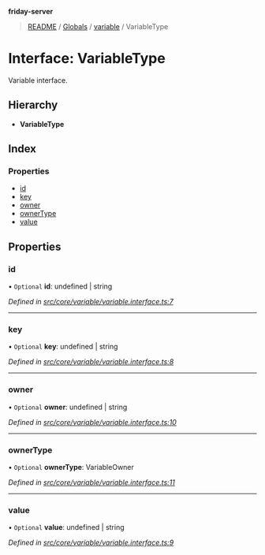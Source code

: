 **friday-server**

> [README](../README.md) / [Globals](../globals.md) / [variable](../modules/variable.md) / VariableType

# Interface: VariableType

Variable interface.

## Hierarchy

* **VariableType**

## Index

### Properties

* [id](variable.variabletype.md#id)
* [key](variable.variabletype.md#key)
* [owner](variable.variabletype.md#owner)
* [ownerType](variable.variabletype.md#ownertype)
* [value](variable.variabletype.md#value)

## Properties

### id

• `Optional` **id**: undefined \| string

*Defined in [src/core/variable/variable.interface.ts:7](https://github.com/friday-ai/friday/blob/cd1d9b5/server/src/core/variable/variable.interface.ts#L7)*

___

### key

• `Optional` **key**: undefined \| string

*Defined in [src/core/variable/variable.interface.ts:8](https://github.com/friday-ai/friday/blob/cd1d9b5/server/src/core/variable/variable.interface.ts#L8)*

___

### owner

• `Optional` **owner**: undefined \| string

*Defined in [src/core/variable/variable.interface.ts:10](https://github.com/friday-ai/friday/blob/cd1d9b5/server/src/core/variable/variable.interface.ts#L10)*

___

### ownerType

• `Optional` **ownerType**: VariableOwner

*Defined in [src/core/variable/variable.interface.ts:11](https://github.com/friday-ai/friday/blob/cd1d9b5/server/src/core/variable/variable.interface.ts#L11)*

___

### value

• `Optional` **value**: undefined \| string

*Defined in [src/core/variable/variable.interface.ts:9](https://github.com/friday-ai/friday/blob/cd1d9b5/server/src/core/variable/variable.interface.ts#L9)*
